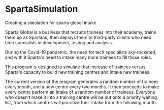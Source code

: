 # SpartaSimulation
Creating a simulation for sparta global intake

Sparta Global is a business that recruits trainees into their academy, trains them up as Spartans, then deploys them to third-party clients who need tech specialists in development, testing and analysis.

During the Covid-19 pandemic, the need for tech specialists sky-rocketed, and with it Sparta's need to intake many more trainees to fill those roles.

This program is designed to simulate that increase of trainees versus Sparta's capacity to build new training centres and intake new trainees.

The current version of the program generates a random number of trainees every month, and a new centre every two months. It then proceeds to make every centre perform an intake of a random number of trainees. Everyone who doesn't make it into a training centre will be put onto a priority waiting list, from which centres will prioritize their intake from the following month.
